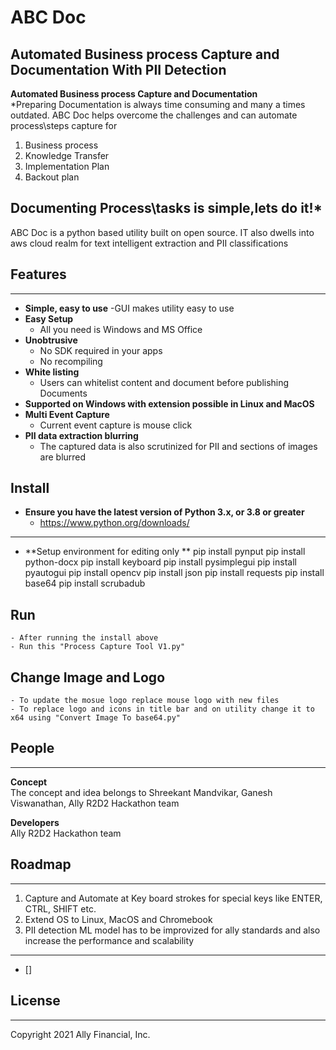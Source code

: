 # ABC Doc
Automated Business process Capture and Documentation With PII Detection
------
**Automated Business process Capture and Documentation**   
*Preparing Documentation is always time consuming and many a times outdated. ABC Doc helps overcome the challenges and can automate process\steps capture for 
1. Business process
2. Knowledge Transfer
3. Implementation Plan
4. Backout plan 

Documenting Process\tasks is simple,lets do it!*   
------

ABC Doc is a python based utility built on open source. IT also dwells into aws cloud realm for text intelligent extraction and PII classifications

## Features
---
- **Simple, easy to use**
    -GUI makes utility easy to use 
- **Easy Setup**
    - All you need is Windows and MS Office
- **Unobtrusive**
    - No SDK required in your apps
    - No recompiling
- **White listing**
    - Users can whitelist content and document before publishing Documents
- **Supported on Windows with extension possible in Linux and MacOS**
- **Multi Event Capture**
    - Current event capture is mouse click
- **PII data extraction blurring**
    - The captured data is also scrutinized for PII and sections of images are blurred


## Install
- **Ensure you have the latest version of Python 3.x, or 3.8 or greater**
    - https://www.python.org/downloads/

---

- **Setup environment for editing only **
    pip install pynput
	pip install python-docx
	pip install keyboard
	pip install pysimplegui
	pip install pyautogui
    pip install opencv
    pip install json
    pip install requests
    pip install base64
    pip install scrubadub

## Run
    - After running the install above
    - Run this "Process Capture Tool V1.py"

## Change Image and Logo
    - To update the mosue logo replace mouse logo with new files
    - To replace logo and icons in title bar and on utility change it to x64 using "Convert Image To base64.py"

## People
---
**Concept**   
The concept and idea belongs to Shreekant Mandvikar, Ganesh Viswanathan, Ally R2D2 Hackathon team

**Developers**   
Ally R2D2 Hackathon team

## Roadmap
---
1. Capture and Automate at Key board strokes for special keys like ENTER, CTRL, SHIFT etc.
2. Extend OS to Linux, MacOS and Chromebook
3. PII detection ML model has to be improvized for ally standards and also increase the performance and scalability

---
- []

## License
---
Copyright 2021 Ally Financial, Inc.
